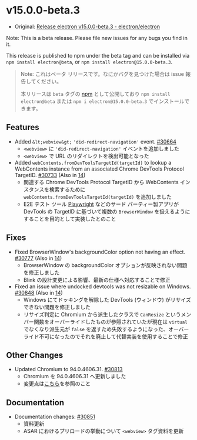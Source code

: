# v15.0.0-beta.3

- Original: [Release electron v15.0.0-beta.3 - electron/electron](https://github.com/electron/electron/releases/tag/v15.0.0-beta.3)

Note: This is a beta release. Please file new issues for any bugs you find in it.

This release is published to npm under the beta tag and can be installed via `npm install electron@beta`, or `npm install electron@15.0.0-beta.3`.

> Note: これはベータ リリースです。なにかバグを見つけた場合は issue 報告してください。
>
> 本リリースは `beta` タグの [npm](https://www.npmjs.com/package/electron) として公開しており `npm install electron@beta` または `npm i electron@15.0.0-beta.3` でインストールできます。

## Features

- Added `&lt;webview&gt;` `'did-redirect-navigation'` event. [#30664](https://github.com/electron/electron/pull/30664)
  - `<webview>` に `'did-redirect-navigation'` イベントを追加しました
  - `<webview>` で URL のリダイレクトを検出可能となった
- Added `webContents.fromDevToolsTargetId(targetId)` to lookup a WebContents instance from an associated Chrome DevTools Protocol TargetID. [#30733](https://github.com/electron/electron/pull/30733) (Also in [14](https://github.com/electron/electron/pull/30732))
  - 関連する Chrome DevTools Protocol TargetID から WebContents インスタンスを検索するために `webContents.fromDevToolsTargetId(targetId)` を追加しました
  - E2E テスト ツール [Playwright](https://playwright.dev/) などのサード パーティー製アプリが DevTools の TargetID に基づいて複数の `BrowserWindow` を扱えるようにすることを目的として実装したとのこと

## Fixes

- Fixed BrowserWindow's backgroundColor option not having an effect. [#30777](https://github.com/electron/electron/pull/30777) (Also in [14](https://github.com/electron/electron/pull/30819))
  - BrowserWindow の backgroundColor オプションが反映されない問題を修正しました
  - Blink の設計変更による影響、最新の仕様へ対応することで修正
- Fixed an issue where undocked devtools was not resizable on Windows. [#30848](https://github.com/electron/electron/pull/30848) (Also in [14](https://github.com/electron/electron/pull/30847))
  - Windows にてドッキングを解除した DevTools (ウィンドウ) がリサイズできない問題を修正しました
  - リサイズ判定に Chromium から派生したクラスで `CanResize` というメンバー関数をオーバーライドしたものが参照されていたが現在は `virtual` でなくなり派生元が `false` を返すため失敗するようになった、オーバーライド不可になったのでそれを廃止して代替実装を使用することで修正

## Other Changes

- Updated Chromium to 94.0.4606.31. [#30813](https://github.com/electron/electron/pull/30813)
  - Chromium を 94.0.4606.31 へ更新しました
  - 変更点は[こちら](https://chromium.googlesource.com/chromium/src/+log/94.0.4606.20..94.0.4606.31?n=10000&pretty=fuller)を参照のこと

## Documentation

- Documentation changes: [#30851](https://github.com/electron/electron/pull/30851)
  - 資料更新
  - ASAR におけるプリロードの挙動について `<webview>` タグ資料を更新
